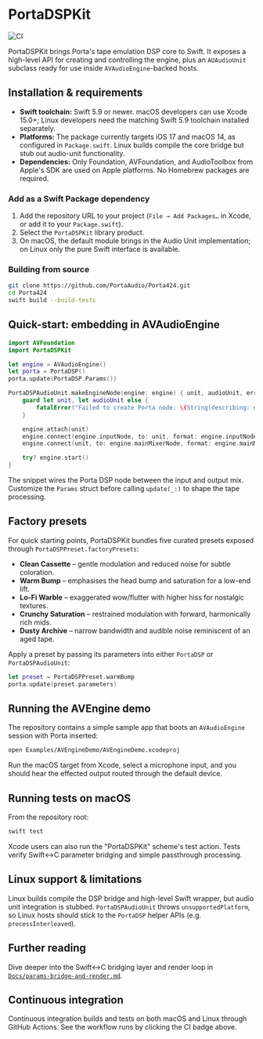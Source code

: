 # PortaDSPKit

![CI](https://github.com/PortaAudio/Porta424/actions/workflows/ci.yml/badge.svg)

PortaDSPKit brings Porta's tape emulation DSP core to Swift. It exposes a high-level API for creating and controlling the engine, plus an `AUAudioUnit` subclass ready for use inside `AVAudioEngine`-backed hosts.

## Installation & requirements

- **Swift toolchain:** Swift 5.9 or newer. macOS developers can use Xcode 15.0+; Linux developers need the matching Swift 5.9 toolchain installed separately.
- **Platforms:** The package currently targets iOS 17 and macOS 14, as configured in `Package.swift`. Linux builds compile the core bridge but stub out audio-unit functionality.
- **Dependencies:** Only Foundation, AVFoundation, and AudioToolbox from Apple's SDK are used on Apple platforms. No Homebrew packages are required.

### Add as a Swift Package dependency

1. Add the repository URL to your project (`File → Add Packages…` in Xcode, or add it to your `Package.swift`).
2. Select the `PortaDSPKit` library product.
3. On macOS, the default module brings in the Audio Unit implementation; on Linux only the pure Swift interface is available.

### Building from source

```bash
git clone https://github.com/PortaAudio/Porta424.git
cd Porta424
swift build --build-tests
```

## Quick-start: embedding in AVAudioEngine

```swift
import AVFoundation
import PortaDSPKit

let engine = AVAudioEngine()
let porta = PortaDSP()
porta.update(PortaDSP.Params())

PortaDSPAudioUnit.makeEngineNode(engine: engine) { unit, audioUnit, error in
    guard let unit, let audioUnit else {
        fatalError("Failed to create Porta node: \(String(describing: error))")
    }

    engine.attach(unit)
    engine.connect(engine.inputNode, to: unit, format: engine.inputNode.inputFormat(forBus: 0))
    engine.connect(unit, to: engine.mainMixerNode, format: engine.mainMixerNode.outputFormat(forBus: 0))

    try? engine.start()
}
```

The snippet wires the Porta DSP node between the input and output mix. Customize the `Params` struct before calling `update(_:)` to shape the tape processing.

## Factory presets

For quick starting points, PortaDSPKit bundles five curated presets exposed through `PortaDSPPreset.factoryPresets`:

- **Clean Cassette** – gentle modulation and reduced noise for subtle coloration.
- **Warm Bump** – emphasises the head bump and saturation for a low-end lift.
- **Lo-Fi Warble** – exaggerated wow/flutter with higher hiss for nostalgic textures.
- **Crunchy Saturation** – restrained modulation with forward, harmonically rich mids.
- **Dusty Archive** – narrow bandwidth and audible noise reminiscent of an aged tape.

Apply a preset by passing its parameters into either `PortaDSP` or `PortaDSPAudioUnit`:

```swift
let preset = PortaDSPPreset.warmBump
porta.update(preset.parameters)
```

## Running the AVEngine demo

The repository contains a simple sample app that boots an `AVAudioEngine` session with Porta inserted:

```bash
open Examples/AVEngineDemo/AVEngineDemo.xcodeproj
```

Run the macOS target from Xcode, select a microphone input, and you should hear the effected output routed through the default device.

## Running tests on macOS

From the repository root:

```bash
swift test
```

Xcode users can also run the "PortaDSPKit" scheme's test action. Tests verify Swift↔︎C parameter bridging and simple passthrough processing.

## Linux support & limitations

Linux builds compile the DSP bridge and high-level Swift wrapper, but audio unit integration is stubbed. `PortaDSPAudioUnit` throws `unsupportedPlatform`, so Linux hosts should stick to the `PortaDSP` helper APIs (e.g. `processInterleaved`).

## Further reading

Dive deeper into the Swift↔︎C bridging layer and render loop in [`Docs/params-bridge-and-render.md`](Docs/params-bridge-and-render.md).

## Continuous integration

Continuous integration builds and tests on both macOS and Linux through GitHub Actions. See the workflow runs by clicking the CI badge above.
